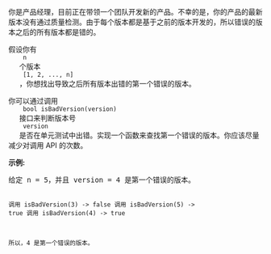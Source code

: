 <html>
 <body>
  <p>
   你是产品经理，目前正在带领一个团队开发新的产品。不幸的是，你的产品的最新版本没有通过质量检测。由于每个版本都是基于之前的版本开发的，所以错误的版本之后的所有版本都是错的。
  </p>
  <p>
   假设你有
   <code>
    n
   </code>
   个版本
   <code>
    [1, 2, ..., n]
   </code>
   ，你想找出导致之后所有版本出错的第一个错误的版本。
  </p>
  <p>
   你可以通过调用
   <code>
    bool isBadVersion(version)
   </code>
   接口来判断版本号
   <code>
    version
   </code>
   是否在单元测试中出错。实现一个函数来查找第一个错误的版本。你应该尽量减少对调用 API 的次数。
  </p>
  <p>
   <strong>
    示例:
   </strong>
  </p>
  <pre>给定 n = 5，并且 version = 4 是第一个错误的版本。

<code>调用 isBadVersion(3) -&gt; false
调用 isBadVersion(5) -&gt; true
调用 isBadVersion(4) -&gt; true

所以，4 是第一个错误的版本。 </code></pre>
 </body>
</html>